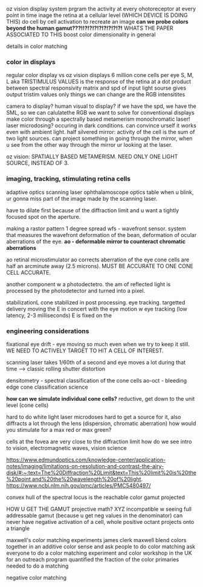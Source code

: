 oz vision display system
prgram the activity at every ohotoreceptor at every point in time
inage the retina at a cellular level (WHICH DEVICE IS DOING THIS)
do cell by cell activation to recreate an image
**can we probe colors beyond the human gamut???!!?!?!?!?!?!?!?!?!**
	WHATS THE PAPER ASSOCIATED TO THIS
boost color dimensionality in general

details in color matching


### color in displays
regular color display vs oz vision displays
6 million cone cells per eye
S, M, L aka TRISTIMULUS VALUES is the response of the retina at a 
dot product between spectral responsivity matrix and spd of input light sourse gives output tristim values
only things we can change are the RGB intensitites

camera to display? human visual to display?
if we have the spd, we have the SML, so we can calulatethe RGB we want to solve for 
conventional displays make color through a spectrally based metamerism
monochromatic laser! 
laser microdosing? occuring in dark conditions. can convince urself it works even with ambient light. half silvered mirror: activity of the cell is the sum of two light sources. can project something in going through the mirror, when u see from the other way through the mirror ur looking at the laser. 

oz vision: SPATIALLY BASED METAMERISM. NEED ONLY ONE LIGHT SOURCE, INSTEAD OF 3. 

### imaging, tracking, stimulating retina cells
adaptive optics scanning laser ophthalamoscope
optics table
when u blink, ur gonna miss part of the image made by the scanning laser. 

have to dilate first because of the diffraction limit and u want a tightly focused spot on the aperture. 

making a rastor pattern
1 degree spread
wfs - wavefront sensor. system that measures the wavefront deformation of the bean, deformation of ocular aberrations of the eye.
**ao - deformable mirror to counteract chromatic aberrations**

ao retinal microstimulator
ao corrects aberration of the eye
cone cells are half an arcminute away (2.5 microns). MUST BE ACCURATE TO ONE CONE CELL ACCURATE.

another component w a photodectetro. the am of reflected light is processed by the photodetector and turned into a pixel. 

stabilizationL
	cone stabilized in post processing. eye tracking. 
targetted delivery
	moving the E in concert with the eye motion w eye tracking (low latency, 2-3 milliseconds)
	E is fixed on the

### engineering considerations
fixational eye drift - eye moving so much even when we try to keep it still. WE NEED TO ACTIVELY TARGET TO HIT A CELL OF INTEREST. 

scanning laser takes 1/60th of a second and eye moves a lot during that time --> classic rolling shutter distortion


densitometry - spectral classification of the cone cells
ao-oct - bleeding edge cone classification science

**how can we simulate individual cone cells?**
reductive, get down to the unit level (cone cells)

hard to do white light laser microdoses
	hard to get a source for it, also diffracts a lot through the lens (dispersion, chromatic aberration)
how would you stimulate for a max red or max green?

cells at the fovea are very close to the diffraction limit
	how do we see
	intro to vision, electromagnetic waves, vision science


https://www.edmundoptics.com/knowledge-center/application-notes/imaging/limitations-on-resolution-and-contrast-the-airy-disk/#:~:text=The%20Diffraction%20Limit&text=This%20limit%20is%20the%20point,and%20the%20wavelength%20of%20light.
https://www.ncbi.nlm.nih.gov/pmc/articles/PMC5480497/


convex hull of the spectral locus is the reachable color gamut
projected 

HOW U GET THE GAMUT
projective math? XYZ incompatible w seeing full addressable gamut (because u get neg values in the denominator)
can never have negative activation of a cell, 
whole positive octant projects onto a triangle


maxwell's color matching experiments
james clerk maxwell
	blend colors together in an additive color sense and ask people to do color matching
ask everyone to do a color matching experiment and 
color workshop in the UK for an outreach program
quantified the fraction of the color primaries needed to do a matching

negative color matching
